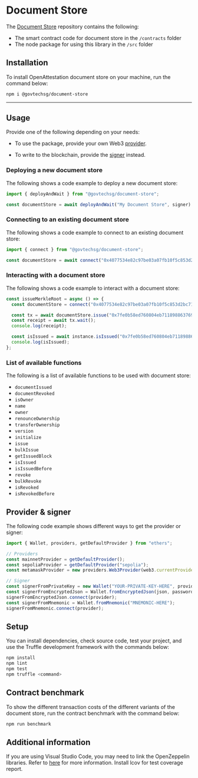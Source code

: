 # Document Store

The [Document Store](https://github.com/Open-Attestation/document-store) repository contains the following:

- The smart contract code for document store in the `/contracts` folder
- The node package for using this library in the `/src` folder

## Installation

To install OpenAttestation document store on your machine, run the command below:

```sh
npm i @govtechsg/document-store
```

---

## Usage

Provide one of the following depending on your needs:

- To use the package, provide your own Web3 [provider](https://docs.ethers.io/v5/api/providers/api-providers/).

- To write to the blockchain, provide the [signer](https://docs.ethers.io/v5/api/signer/#Wallet) instead.

### Deploying a new document store

The following shows a code example to deploy a new document store:

```ts
import { deployAndWait } from "@govtechsg/document-store";

const documentStore = await deployAndWait("My Document Store", signer).then(console.log);
```

### Connecting to an existing document store

The following shows a code example to connect to an existing document store:

```ts
import { connect } from "@govtechsg/document-store";

const documentStore = await connect("0x4077534e82c97be03a07fb10f5c853d2bc7161fb", providerOrSigner);
```

### Interacting with a document store

The following shows a code example to interact with a document store:

```ts
const issueMerkleRoot = async () => {
  const documentStore = connect("0x4077534e82c97be03a07fb10f5c853d2bc7161fb", signer);

  const tx = await documentStore.issue("0x7fe0b58ed760804eb7118988637693c4351613be327b56527e55bcd0a8d170d7");
  const receipt = await tx.wait();
  console.log(receipt);

  const isIssued = await instance.isIssued("0x7fe0b58ed760804eb7118988637693c4351613be327b56527e55bcd0a8d170d7");
  console.log(isIssued);
};
```

### List of available functions

The following is a list of available functions to be used with document store:

- `documentIssued`
- `documentRevoked`
- `isOwner`
- `name`
- `owner`
- `renounceOwnership`
- `transferOwnership`
- `version`
- `initialize`
- `issue`
- `bulkIssue`
- `getIssuedBlock`
- `isIssued`
- `isIssuedBefore`
- `revoke`
- `bulkRevoke`
- `isRevoked`
- `isRevokedBefore`

## Provider & signer

The following code example shows different ways to get the provider or signer:

```ts
import { Wallet, providers, getDefaultProvider } from "ethers";

// Providers
const mainnetProvider = getDefaultProvider();
const sepoliaProvider = getDefaultProvider("sepolia");
const metamaskProvider = new providers.Web3Provider(web3.currentProvider); // Will change network automatically

// Signer
const signerFromPrivateKey = new Wallet("YOUR-PRIVATE-KEY-HERE", provider);
const signerFromEncryptedJson = Wallet.fromEncryptedJson(json, password);
signerFromEncryptedJson.connect(provider);
const signerFromMnemonic = Wallet.fromMnemonic("MNEMONIC-HERE");
signerFromMnemonic.connect(provider);
```

## Setup

You can install dependencies, check source code, test your project, and use the Truffle development framework with the commands below:

```sh
npm install
npm lint
npm test
npm truffle <command>
```

## Contract benchmark

To show the different transaction costs of the different variants of the document store, run the contract benchmark with the command below:

```sh
npm run benchmark
```

## Additional information

If you are using Visual Studio Code, you may need to link the OpenZeppelin libraries. Refer to [here](https://github.com/juanfranblanco/vscode-solidity#openzeppelin) for more information.
Install lcov for test coverage report.
